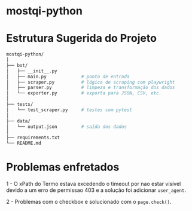 # mostqi-python

# Estrutura Sugerida do Projeto

```bash
mostqi-python/
│
├── bot/
│   ├── __init__.py
│   ├── main.py             # ponto de entrada
│   ├── scraper.py          # lógica de scraping com playwright
│   ├── parser.py           # limpeza e transformação dos dados
│   └── exporter.py         # exporta para JSON, CSV, etc.
│
├── tests/
│   └── test_scraper.py     # testes com pytest
│
├── data/
│   └── output.json         # saída dos dados
│
├── requirements.txt
└── README.md
```


# Problemas enfretados

1 - O xPath do Termo estava excedendo o timeout por nao estar visível devido a um erro de permissao 403 e a solução foi adicionar `user_agent`.

2 - Problemas com o checkbox e solucionado com o `page.check()`.

